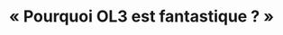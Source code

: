 <!SLIDE center>

<h1 style="margin-left: 0; text-align: center;">« Pourquoi OL3 est fantastique ? »</div>


